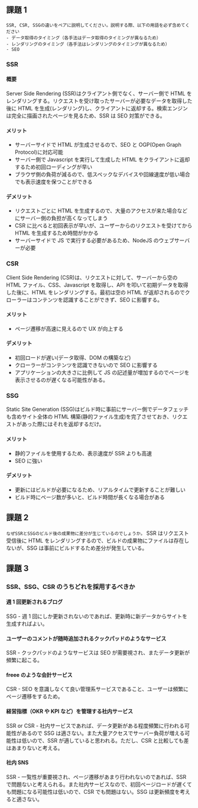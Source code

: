 ## 課題 1

```
SSR, CSR, SSGの違いをペアに説明してください。説明する際、以下の用語を必ず含めてください
- データ取得のタイミング（各手法はデータ取得のタイミングが異なるため）
- レンダリングのタイミング（各手法はレンダリングのタイミングが異なるため）
- SEO
```

### SSR

#### 概要

Server Side Rendering (SSR)はクライアント側でなく、サーバー側で HTML をレンダリングする。リクエストを受け取ったサーバーが必要なデータを取得した後に HTML を生成(レンダリング)し、クライアントに返却する。検索エンジンは完全に描画されたページを見るため、SSR は SEO 対策ができる。

#### メリット

- サーバーサイドで HTML が生成させるので、SEO と OGP(Open Graph Protocol)に対応可能
- サーバー側で Javascript を実行して生成した HTML をクライアントに返却するため初回ローディングが早い
- ブラウザ側の負荷が減るので、低スペックなデバイスや回線速度が低い場合でも表示速度を保つことができる

#### デメリット

- リクエストごとに HTML を生成するので、大量のアクセスが来た場合などにサーバー側の負担が高くなってしまう
- CSR に比べると初回表示が早いが、ユーザーからのリクエストを受けてから HTML を生成するため時間がかかる
- サーバーサイドで JS で実行する必要があるため、NodeJS のウェブサーバーが必要

### CSR

Client Side Rendering (CSR)は、リクエストに対して、サーバーから空の HTML ファイル、CSS、Javascript を取得し、API を叩いて初期データを取得した後に、HTML をレンダリングする。最初は空の HTML が返却されるのでクローラーはコンテンツを認識することができず、SEO に影響する。

#### メリット

- ページ遷移が高速に見えるので UX が向上する

#### デメリット

- 初回ロードが遅い(データ取得、DOM の構築など)
- クローラーがコンテンツを認識できないので SEO に影響する
- アプリケーションの大きさに比例して JS の記述量が増加するのでページを表示させるのが遅くなる可能性がある。

### SSG

Static Site Generation (SSG)はビルド時に事前にサーバー側でデータフェッチも含めサイト全体の HTML 構築(静的ファイル生成)を完了させておき、リクエストがあった際にはそれを返却するだけ。

#### メリット

- 静的ファイルを使用するため、表示速度が SSR よりも高速
- SEO に強い

#### デメリット

- 更新にはビルドが必要になるため、リアルタイムで更新することが難しい
- ビルド時にページ数が多いと、ビルド時間が長くなる場合がある

## 課題 2

`なぜSSRとSSGのビルド後の成果物に差分が生じているのでしょうか。`
SSR はリクエスト受信後に HTML をレンダリングするので、ビルドの成果物にファイルは存在しないが、SSG は事前にビルドするため差分が発生している。

## 課題 3

### SSR、SSG、CSR のうちどれを採用するべきか

#### 週 1 回更新されるブログ

SSG - 週 1 回にしか更新されないのであれば、更新時に新データからサイトを生成すればよい。

#### ユーザーのコメントが随時追加されるクックパッドのようなサービス

SSR - クックパッドのようなサービスは SEO が需要視され、またデータ更新が頻繁に起こる。

#### freee のような会計サービス

CSR - SEO を意識しなくて良い管理系サービスであること、ユーザーは頻繁にページ遷移をするため。

#### 経営指標（OKR や KPI など）を管理する社内サービス

SSR or CSR - 社内サービスであれば、データ更新がある程度頻繁に行われる可能性があるので SSG は適さない。また大量アクセスでサーバー負荷が増える可能性は低いので、SSR が適していると思われる。ただし、CSR と比較しても差はあまりないと考える。

#### 社内 SNS

SSR - 一覧性が重要視され、ページ遷移があまり行われないのであれば、SSR で問題ないと考えられる。また社内サービスなので、初回ページロードが遅くても問題になる可能性は低いので、CSR でも問題はない。SSG は更新頻度を考えると適さない。
